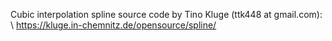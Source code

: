 Cubic interpolation spline source code by Tino Kluge (ttk448 at gmail.com): \\
https://kluge.in-chemnitz.de/opensource/spline/
